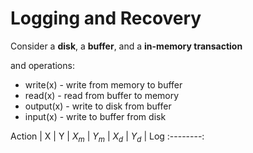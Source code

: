 # Logging and Recovery
Consider a **disk**, a **buffer**, and a **in-memory transaction**

and operations:
- write(x) - write from memory to buffer
- read(x) - read from buffer to memory
- output(x) - write to disk from buffer
- input(x) - write to buffer from disk

Action | X | Y | $X_m$ | $Y_m$ | $X_d$ | $Y_d$ | Log
:--------:
<!--stackedit_data:
eyJoaXN0b3J5IjpbLTUwMDMxODA3Myw2MjY2NjcwNDcsLTE3OD
ExMDE4NTddfQ==
-->
